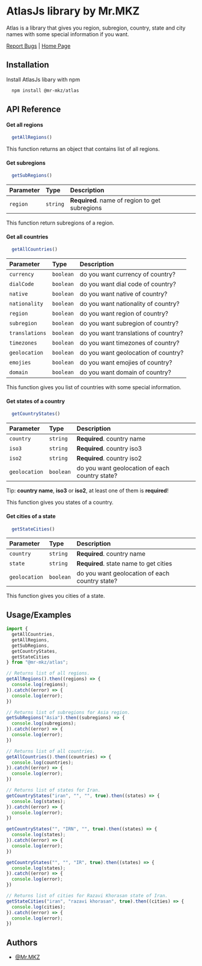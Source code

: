 
# AtlasJs library by Mr.MKZ

Atlas is a library that gives you region, subregion, country, state and city names with some special information if you want.

[Report Bugs](https://github.com/Mr-MKZ/AtlasJs/issues) |
[Home Page](https://github.com/Mr-MKZ/AtlasJs#readme)


## Installation

Install AtlasJs libary with npm

```bash
  npm install @mr-mkz/atlas
```
    
## API Reference

#### Get all regions

```javascript
  getAllRegions()
```

This function returns an object that contains list of all regions.

#### Get subregions

```javascript
  getSubRegions()
```

| Parameter | Type     | Description                       |
| :-------- | :------- | :-------------------------------- |
| `region`      | `string` | **Required**. name of region to get subregions |

This function return subregions of a region.

#### Get all countries

```javascript
  getAllCountries()
```

| Parameter | Type     | Description                       |
| :-------- | :------- | :-------------------------------- |
| `currency`      | `boolean` | do you want currency of country? |
| `dialCode`      | `boolean` | do you want dial code of country? |
| `native`      | `boolean` | do you want native of country? |
| `nationality`      | `boolean` | do you want nationality of country? |
| `region`      | `boolean` | do you want region of country? |
| `subregion`      | `boolean` | do you want subregion of country? |
| `translations`      | `boolean` | do you want translations of country? |
| `timezones`      | `boolean` | do you want timezones of country? |
| `geolocation`      | `boolean` | do you want geolocation of country? |
| `emojies`      | `boolean` | do you want emojies of country? |
| `domain`      | `boolean` | do you want domain of country? |

This function gives you list of countries with some special information.

#### Get states of a country

```javascript
  getCountryStates()
```

| Parameter | Type     | Description                       |
| :-------- | :------- | :-------------------------------- |
| `country`      | `string` | **Required**. country name |
| `iso3`      | `string` | **Required**. country iso3 |
| `iso2`      | `string` | **Required**. country iso2 |
| `geolocation`      | `boolean` | do you want geolocation of each country state? |

Tip: **country name**, **iso3** or **iso2**, at least one of them is **required**!

This function gives you states of a country.

#### Get cities of a state

```javascript
  getStateCities()
```

| Parameter | Type     | Description                       |
| :-------- | :------- | :-------------------------------- |
| `country`      | `string` | **Required**. country name |
| `state`      | `string` | **Required**. state name to get cities |
| `geolocation`      | `boolean` | do you want geolocation of each country state? |

This function gives you cities of a state.
## Usage/Examples

```javascript
import {
  getAllCountries,
  getAllRegions,
  getSubRegions,
  getCountryStates,
  getStateCities
} from "@mr-mkz/atlas";

// Returns list of all regions.
getAllRegions().then((regions) => {
  console.log(regions);
}).catch((error) => {
  console.log(error);
})

// Returns list of subregions for Asia region.
getSubRegions("Asia").then((subregions) => {
  console.log(subregions);
}).catch((error) => {
  console.log(error);
})

// Returns list of all countries.
getAllCountries().then((countries) => {
  console.log(countries);
}).catch((error) => {
  console.log(error);
})

// Returns list of states for Iran.
getCountryStates("iran", "", "", true).then((states) => {
  console.log(states);
}).catch((error) => {
  console.log(error);
})

getCountryStates("", "IRN", "", true).then((states) => {
  console.log(states);
}).catch((error) => {
  console.log(error);
})

getCountryStates("", "", "IR", true).then((states) => {
  console.log(states);
}).catch((error) => {
  console.log(error);
})

// Returns list of cities for Razavi Khorasan state of Iran.
getStateCities("iran", "razavi khorasan", true).then((cities) => {
  console.log(cities);
}).catch((error) => {
  console.log(error);
})
```


## Authors

- [@Mr.MKZ](https://www.github.com/Mr-MKZ)

